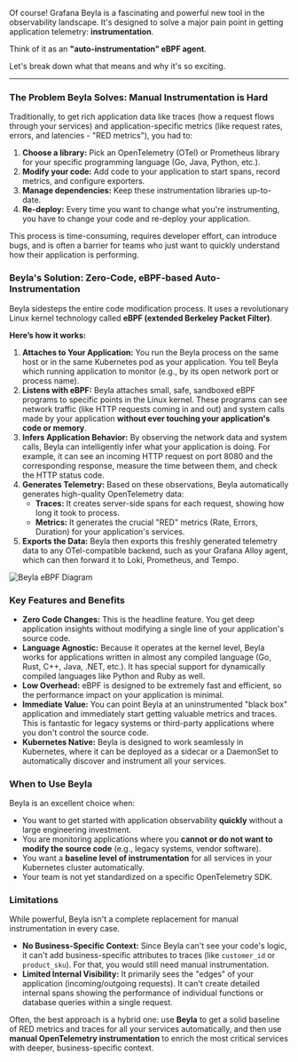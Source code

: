 Of course! Grafana Beyla is a fascinating and powerful new tool in the observability landscape. It's designed to solve a major pain point in getting application telemetry: **instrumentation**.

Think of it as an **"auto-instrumentation" eBPF agent**.

Let's break down what that means and why it's so exciting.

---

### The Problem Beyla Solves: Manual Instrumentation is Hard

Traditionally, to get rich application data like traces (how a request flows through your services) and application-specific metrics (like request rates, errors, and latencies - "RED metrics"), you had to:

1.  **Choose a library:** Pick an OpenTelemetry (OTel) or Prometheus library for your specific programming language (Go, Java, Python, etc.).
2.  **Modify your code:** Add code to your application to start spans, record metrics, and configure exporters.
3.  **Manage dependencies:** Keep these instrumentation libraries up-to-date.
4.  **Re-deploy:** Every time you want to change what you're instrumenting, you have to change your code and re-deploy your application.

This process is time-consuming, requires developer effort, can introduce bugs, and is often a barrier for teams who just want to quickly understand how their application is performing.

### Beyla's Solution: Zero-Code, eBPF-based Auto-Instrumentation

Beyla sidesteps the entire code modification process. It uses a revolutionary Linux kernel technology called **eBPF (extended Berkeley Packet Filter)**.

**Here’s how it works:**

1.  **Attaches to Your Application:** You run the Beyla process on the same host or in the same Kubernetes pod as your application. You tell Beyla which running application to monitor (e.g., by its open network port or process name).
2.  **Listens with eBPF:** Beyla attaches small, safe, sandboxed eBPF programs to specific points in the Linux kernel. These programs can see network traffic (like HTTP requests coming in and out) and system calls made by your application **without ever touching your application's code or memory**.
3.  **Infers Application Behavior:** By observing the network data and system calls, Beyla can intelligently infer what your application is doing. For example, it can see an incoming HTTP request on port 8080 and the corresponding response, measure the time between them, and check the HTTP status code.
4.  **Generates Telemetry:** Based on these observations, Beyla automatically generates high-quality OpenTelemetry data:
    *   **Traces:** It creates server-side spans for each request, showing how long it took to process.
    *   **Metrics:** It generates the crucial "RED" metrics (Rate, Errors, Duration) for your application's services.
5.  **Exports the Data:** Beyla then exports this freshly generated telemetry data to any OTel-compatible backend, such as your Grafana Alloy agent, which can then forward it to Loki, Prometheus, and Tempo.

![Beyla eBPF Diagram](https://grafana.com/media/docs/beyla/beyla-diagram.png)

### Key Features and Benefits

*   **Zero Code Changes:** This is the headline feature. You get deep application insights without modifying a single line of your application's source code.
*   **Language Agnostic:** Because it operates at the kernel level, Beyla works for applications written in almost any compiled language (Go, Rust, C++, Java, .NET, etc.). It has special support for dynamically compiled languages like Python and Ruby as well.
*   **Low Overhead:** eBPF is designed to be extremely fast and efficient, so the performance impact on your application is minimal.
*   **Immediate Value:** You can point Beyla at an uninstrumented "black box" application and immediately start getting valuable metrics and traces. This is fantastic for legacy systems or third-party applications where you don't control the source code.
*   **Kubernetes Native:** Beyla is designed to work seamlessly in Kubernetes, where it can be deployed as a sidecar or a DaemonSet to automatically discover and instrument all your services.

### When to Use Beyla

Beyla is an excellent choice when:

*   You want to get started with application observability **quickly** without a large engineering investment.
*   You are monitoring applications where you **cannot or do not want to modify the source code** (e.g., legacy systems, vendor software).
*   You want a **baseline level of instrumentation** for all services in your Kubernetes cluster automatically.
*   Your team is not yet standardized on a specific OpenTelemetry SDK.

### Limitations

While powerful, Beyla isn't a complete replacement for manual instrumentation in every case.

*   **No Business-Specific Context:** Since Beyla can't see your code's logic, it can't add business-specific attributes to traces (like `customer_id` or `product_sku`). For that, you would still need manual instrumentation.
*   **Limited Internal Visibility:** It primarily sees the "edges" of your application (incoming/outgoing requests). It can't create detailed internal spans showing the performance of individual functions or database queries within a single request.

Often, the best approach is a hybrid one: use **Beyla** to get a solid baseline of RED metrics and traces for all your services automatically, and then use **manual OpenTelemetry instrumentation** to enrich the most critical services with deeper, business-specific context.

